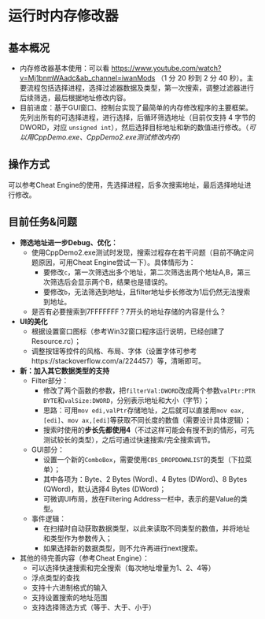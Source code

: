 # 运行时内存修改器

## 基本概况

- 内存修改器基本使用：可以看 https://www.youtube.com/watch?v=Mj1bnmWAadc&ab_channel=iwanMods （1 分 20 秒到 2 分 40 秒）。主要流程包括选择进程，选择过滤器数据及类型，第一次搜索，调整过滤器进行后续筛选，最后根据地址修改内容。
- 目前进度：基于GUI窗口、控制台实现了最简单的内存修改程序的主要框架。先列出所有的可选择进程，进行选择，后循环筛选地址（目前仅支持 4 字节的 DWORD，对应 `unsigned int`），然后选择目标地址和新的数值进行修改。（*可以用CppDemo.exe、CppDemo2.exe测试修改内存*）

## 操作方式

可以参考Cheat Engine的使用，先选择进程，后多次搜索地址，最后选择地址进行修改。

## 目前任务&问题

- **筛选地址进一步Debug、优化：**
  - 使用CppDemo2.exe测试时发现，搜索过程存在若干问题（目前不确定问题原因，可用Cheat Engine尝试一下）。具体情形为：
    - 要修改`c`，第一次筛选出多个地址，第二次筛选出两个地址A,B，第三次筛选后会显示两个B，结果也是错误的。
    - 要修改`b`，无法筛选到地址，且filter地址步长修改为1后仍然无法搜索到地址。
  - 是否有必要搜索到7FFFFFFF？7开头的地址存储的内容是什么？
- **UI的美化**
  - 根据设置窗口图标（参考Win32窗口程序运行说明，已经创建了Resource.rc）；
  - 调整按钮等控件的风格、布局、字体（设置字体可参考https://stackoverflow.com/a/224457）等，清晰即可。
- **新：加入其它数据类型的支持**
  - Filter部分：
    - 修改了两个函数的参数，把`filterVal:DWORD`改成两个参数`valPtr:PTR BYTE`和`valSize:DWORD`，分别表示地址和大小（字节）；
    - 思路：可用`mov edi,valPtr`存储地址，之后就可以直接用`mov eax,[edi]`、`mov ax,[edi]`等获取不同长度的数值（需要设计具体逻辑）；
    - 搜索时使用的**步长先都使用4**（不过这样可能会有搜不到的情形，可先测试较长的类型），之后可通过快速搜索/完全搜索调节。
  - GUI部分：
    - 设置一个新的`ComboBox`，需要使用`CBS_DROPDOWNLIST`的类型（下拉菜单）；
    - 其中各项为：Byte、2 Bytes (Word)、4 Bytes (DWord)、8 Bytes (QWord)，默认选择4 Bytes (DWord)；
    - 可微调UI布局，放在Filtering Address一栏中，表示的是Value的类型。
  - 事件逻辑：
    - 在扫描时自动获取数据类型，以此来读取不同类型的数值，并将地址和类型作为参数传入；
    - 如果选择新的数据类型，则不允许再进行next搜索。
- 其他的待完善内容（参考Cheat Engine）：
  - 可以选择快速搜索和完全搜索（每次地址增量为1、2、4等）
  - 浮点类型的查找
  - 支持十六进制格式的输入
  - 支持设置搜索的地址范围
  - 支持选择筛选方式（等于、大于、小于）
